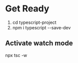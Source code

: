 # Get Ready

1. cd typescript-project
2. npm i typescript --save-dev

## Activate watch mode
npx tsc -w
